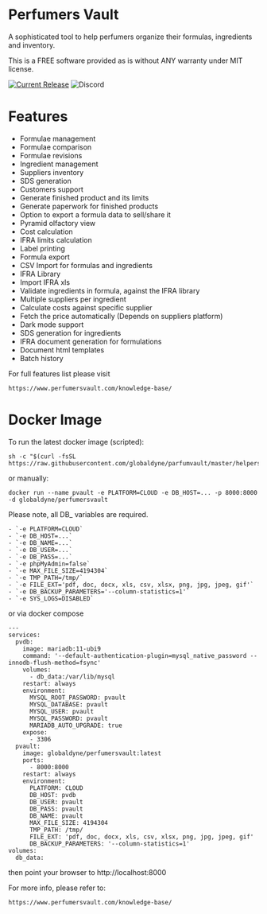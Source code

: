 # Perfumers Vault

A sophisticated tool to help perfumers organize their formulas, ingredients and inventory.

This is a FREE software provided as is without ANY warranty under MIT license.

[![Current Release](https://img.shields.io/github/v/release/globaldyne/parfumvault.svg "Current Release")](https://github.com/globaldyne/parfumvault/releases/latest) ![Discord](https://img.shields.io/discord/1238069309356638217)


# Features 
* Formulae management
* Formulae comparison
* Formulae revisions
* Ingredient management
* Suppliers inventory
* SDS generation
* Customers support
* Generate finished product and its limits
* Generate paperwork for finished products 
* Option to export a formula data to sell/share it 
* Pyramid olfactory view
* Cost calculation
* IFRA limits calculation
* Label printing
* Formula export
* CSV Import for formulas and ingredients
* IFRA Library
* Import IFRA xls
* Validate ingredients in formula, against the IFRA library
* Multiple suppliers per ingredient
* Calculate costs against specific supplier
* Fetch the price automatically (Depends on suppliers platform)
* Dark mode support
* SDS generation for ingredients
* IFRA document generation for formulations
* Document html templates
* Batch history

For full features list please visit
	
	https://www.perfumersvault.com/knowledge-base/


# Docker Image

To run the latest docker image (scripted):

	sh -c "$(curl -fsSL https://raw.githubusercontent.com/globaldyne/parfumvault/master/helpers/run_pvault.sh)"

or manually:
	
	docker run --name pvault -e PLATFORM=CLOUD -e DB_HOST=... -p 8000:8000 -d globaldyne/perfumersvault

Please note, all DB_ variables are required.

	- `-e PLATFORM=CLOUD`
	- `-e DB_HOST=...`
	- `-e DB_NAME=...`
	- `-e DB_USER=...`
	- `-e DB_PASS=...`
	- `-e phpMyAdmin=false`
	- `-e MAX_FILE_SIZE=4194304`
	- `-e TMP_PATH=/tmp/`
	- `-e FILE_EXT='pdf, doc, docx, xls, csv, xlsx, png, jpg, jpeg, gif'`
	- `-e DB_BACKUP_PARAMETERS='--column-statistics=1'`
	- `-e SYS_LOGS=DISABLED`

or via docker compose

	---
	services:
	  pvdb:
	    image: mariadb:11-ubi9
	    command: '--default-authentication-plugin=mysql_native_password --innodb-flush-method=fsync'
	    volumes:
	      - db_data:/var/lib/mysql
	    restart: always
	    environment:
	      MYSQL_ROOT_PASSWORD: pvault
	      MYSQL_DATABASE: pvault
	      MYSQL_USER: pvault
	      MYSQL_PASSWORD: pvault
	      MARIADB_AUTO_UPGRADE: true
	    expose:
	      - 3306
	  pvault:
	    image: globaldyne/perfumersvault:latest
	    ports:
	      - 8000:8000
	    restart: always
	    environment:
	      PLATFORM: CLOUD
	      DB_HOST: pvdb
	      DB_USER: pvault
	      DB_PASS: pvault
	      DB_NAME: pvault
	      MAX_FILE_SIZE: 4194304
	      TMP_PATH: /tmp/
	      FILE_EXT: 'pdf, doc, docx, xls, csv, xlsx, png, jpg, jpeg, gif'
	      DB_BACKUP_PARAMETERS: '--column-statistics=1'
	volumes:
	  db_data:



then point your browser to http://localhost:8000

For more info, please refer to:
	
	https://www.perfumersvault.com/knowledge-base/


